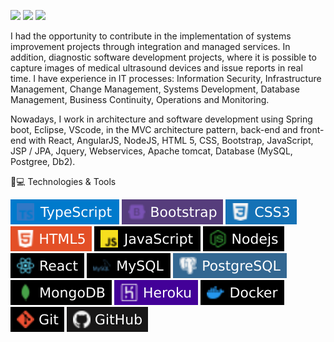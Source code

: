 [<img src="https://img.shields.io/badge/linkedin-%230077B5.svg?&style=for-the-badge&logo=linkedin&logoColor=white" />](https://www.linkedin.com/in/marciobarcellos/)
[<img src = "https://img.shields.io/badge/instagram-%23E4405F.svg?&style=for-the-badge&logo=instagram&logoColor=white">](https://www.instagram.com/marcioambassador.ef)
[<img src = "https://img.shields.io/badge/facebook-%231877F2.svg?&style=for-the-badge&logo=facebook&logoColor=white">](https://www.facebook.com/marcio.barcellos2021)

I had the opportunity to contribute in the implementation of systems improvement projects through integration and managed services. In addition, diagnostic software development projects, where it is possible to capture images of medical ultrasound devices and issue reports in real time. I have experience in IT processes: Information Security, Infrastructure Management, Change Management, Systems Development, Database Management, Business Continuity, Operations and Monitoring.

Nowadays, I work in architecture and software development using Spring boot, Eclipse, VScode, in the MVC architecture pattern, back-end and front-end with React, AngularJS, NodeJS, HTML 5, CSS, Bootstrap, JavaScript, JSP / JPA, Jquery, Webservices, Apache tomcat, Database (MySQL, Postgree, Db2).

🚀💻 Technologies & Tools

<img src = "https://github.com/marciorbarcellos/marciorbarcellos/blob/main/img/TypeScript.svg">
<img src = "https://github.com/marciorbarcellos/marciorbarcellos/blob/main/img/Bootstrap.svg">
<img src = "https://github.com/marciorbarcellos/marciorbarcellos/blob/main/img/CSS3.svg">
<img src = "https://github.com/marciorbarcellos/marciorbarcellos/blob/main/img/HTML5.svg">
<img src = "https://github.com/marciorbarcellos/marciorbarcellos/blob/main/img/JavaScript.svg">
<img src = "https://github.com/marciorbarcellos/marciorbarcellos/blob/main/img/Nodejs.svg">
<img src = "https://github.com/marciorbarcellos/marciorbarcellos/blob/main/img/React.svg">
<img src = "https://github.com/marciorbarcellos/marciorbarcellos/blob/main/img/MySQL.svg">
<img src = "https://github.com/marciorbarcellos/marciorbarcellos/blob/main/img/PostgreSQL.svg">
<img src = "https://github.com/marciorbarcellos/marciorbarcellos/blob/main/img/MongoDB.svg">
<img src = "https://github.com/marciorbarcellos/marciorbarcellos/blob/main/img/Heroku.svg">
<img src = "https://github.com/marciorbarcellos/marciorbarcellos/blob/main/img/Docker.svg">
<img src = "https://github.com/marciorbarcellos/marciorbarcellos/blob/main/img/Git.svg">
<img src = "https://github.com/marciorbarcellos/marciorbarcellos/blob/main/img/Github.svg">
